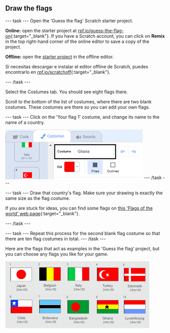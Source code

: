## Draw the flags

\--- task \--- Open the 'Guess the flag' Scratch starter project.

**Online:** open the starter project at [rpf.io/guess-the-flag-on](http://rpf.io/guess-the-flag-on){:target="_blank"}. If you have a Scratch account, you can click on **Remix** in the top right-hand corner of the online editor to save a copy of the project.

**Offline:** open the [starter project](http://rpf.io/p/en/guess-the-flag-go) in the offline editor.

Si necesitas descargar e instalar el editor offline de Scratch, puedes encontrarlo en [rpf.io/scratchoff](http://rpf.io/scratchoff){:target="_blank"}.

\--- /task \---

Select the Costumes tab. You should see eight flags there.

Scroll to the bottom of the list of costumes, where there are two blank costumes. These costumes are there so you can add your own flags.

\--- task \--- Click on the 'Your flag 1' costume, and change its name to the name of a country.

![Rename costume](images/rename-costume.png) \--- /task \---

\--- task \--- Draw that country's flag. Make sure your drawing is exactly the same size as the flag costume.

If you are stuck for ideas, you can find some flags on [this 'Flags of the world' web page](https://www.countries-ofthe-world.com/flags-of-the-world.html){:target="_blank"}.

\--- /task \---

\--- task \--- Repeat this process for the second blank flag costume so that there are ten flag costumes in total. \--- /task \---

Here are the flags that act as examples in the 'Guess the flag' project, but you can choose any flags you like for your game.

![All flag costumes](images/all-costumes.png)